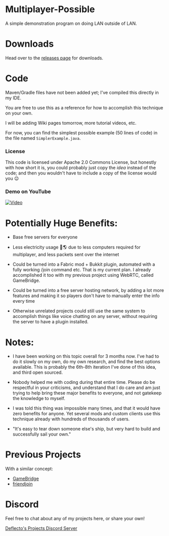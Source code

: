 # Multiplayer-Possible
A simple demonstration program on doing LAN outside of LAN.

# Downloads

Head over to the [releases page](https://github.com/DeflectoMC/Multiplayer-Possible/releases/) for downloads.

# Code




Maven/Gradle files have not been added yet; I've compiled this directly in my IDE.

You are free to use this as a reference for how to accomplish this technique on your own.

I will be adding Wiki pages tomorrow, more tutorial videos, etc.

For now, you can find the simplest possible example (50 lines of code) in the file named `SimplerExample.java`.

### License


This code is licensed under Apache 2.0 Commons License, but honestly with how short it is, you could probably just copy the *idea* instead of the code; and then you wouldn't have to include a copy of the license would you 😉




### Demo on YouTube

[![Video](https://img.youtube.com/vi/tx4jvZCSlXA/0.jpg)](http://www.youtube.com/watch?v=tx4jvZCSlXA)



# Potentially Huge Benefits:

- Base free servers for everyone

- Less electricity usage 💚🌎 due to less computers required for multiplayer, and less packets sent over the internet

- Could be turned into a Fabric mod + Bukkit plugin, automated with a fully working /join command etc. That is my current plan. I already accomplished it too with my previous project using WebRTC, called GameBridge.


- Could be turned into a free server hosting network, by adding a lot more features and making it so players don't have to manually enter the info every time

- Otherwise unrelated projects could still use the same system to accomplish things like voice chatting on any server, without requiring the server to have a plugin installed.

# Notes:

- I have been working on this topic overall for 3 months now. I've had to do it slowly on my own, do my own research, and find the best options available. This is probably the 6th-8th iteration I've done of this idea, and third open sourced. 

- Nobody helped me with coding during that entire time. Please do be respectful in your criticisms, and understand that I do care and am just trying to help bring these major benefits to everyone, and not gatekeep the knowledge to myself. 

- I was told this thing was impossible many times, and that it would have zero benefits for anyone. Yet several mods and custom clients use this technique already with hundreds of thousands of users.

- "It's easy to tear down someone else's ship, but very hard to build and successfully sail your own."

# Previous Projects

With a similar concept:


- [GameBridge](https://github.com/DeflectoMC/GameBridge/blob/main/README.md)
- [friendjoin](https://github.com/DeflectoMC/friendjoin/)


# Discord

Feel free to chat about any of my projects here, or share your own!

[Deflecto's Projects Discord Server](http://exJ3zTjUQU)


